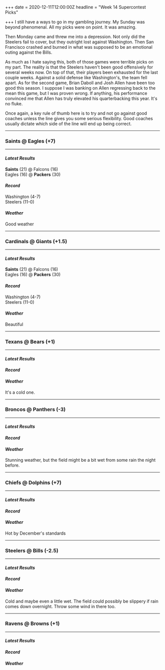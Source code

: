 +++
date = 2020-12-11T12:00:00Z
headline = "Week 14 Supercontest Picks"

+++
I still have a ways to go in my gambling journey. My Sunday was beyond phenomenal. All my picks were on point. It was amazing.

Then Monday came and threw me into a depression. Not only did the Steelers fail to cover, but they outright lost against Washington. Then San Francisco crashed and burned in what was supposed to be an emotional outing against the Bills.

As much as I hate saying this, both of those games were terrible picks on my part. The reality is that the Steelers haven't been good offensively for several weeks now. On top of that, their players been exhausted for the last couple weeks. Against a solid defense like Washington's, the team fell apart. As for the second game, Brian Daboll and Josh Allen have been too good this season. I suppose I was banking on Allen regressing back to the mean this game, but I was proven wrong. If anything, his performance convinced me that Allen has truly elevated his quarterbacking this year. It's no fluke.

Once again, a key rule of thumb here is to try and not go against good coaches unless the line gives you some serious flexibility. Good coaches usually dictate which side of the line will end up being correct.

***

### Saints @ Eagles (+7)

***

#### _Latest Results_

**Saints** (21) @ Falcons (16)  
Eagles (16) @ **Packers** (30)

#### _Record_

Washington (4-7)  
Steelers (11-0)

#### _Weather_

Good weather

***

### Cardinals @ Giants (+1.5)

***

#### _Latest Results_

**Saints** (21) @ Falcons (16)  
Eagles (16) @ **Packers** (30)

#### _Record_

Washington (4-7)  
Steelers (11-0)

#### _Weather_

Beautiful

***

### Texans @ Bears (+1)

***

#### _Latest Results_

#### _Record_

#### _Weather_

It's a cold one.

***

### Broncos @ Panthers (-3)

***

#### _Latest Results_

#### _Record_

#### _Weather_

Stunning weather, but the field might be a bit wet from some rain the night before.

***

### Chiefs @ Dolphins (+7)

***

#### _Latest Results_

#### _Record_

#### _Weather_

Hot by December's standards

***

### Steelers @ Bills (-2.5)

***

#### _Latest Results_

#### _Record_

#### _Weather_

Cold and maybe even a little wet. The field could possibly be slippery if rain comes down overnight. Throw some wind in there too.

***

### Ravens @ Browns (+1)

***

#### _Latest Results_

#### _Record_

#### _Weather_